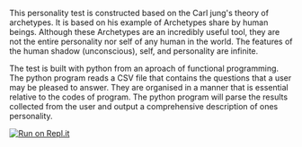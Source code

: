 This personality test is constructed based on the Carl jung's theory of archetypes.
It is based on his example of Archetypes share by human beings.
Although these Archetypes are an incredibly useful tool, they are not the entire personality nor self of any human in the world.
The features of the human shadow (unconscious), self, and personality are infinite.

The test is built with python from an aproach of functional programming.
The python program reads a CSV file that contains the questions that a user may be pleased to answer. They are organised in a manner that is essential relative to the codes of program.
The python program will parse the results collected from the user and output a comprehensive description of ones personality.

[![Run on Repl.it](https://replit.com/badge/github/roberthypaxn/personalityTest-python-functionalProgramming)](https://replit.com/new/github/roberthypaxn/personalityTest-python-functionalProgramming)
